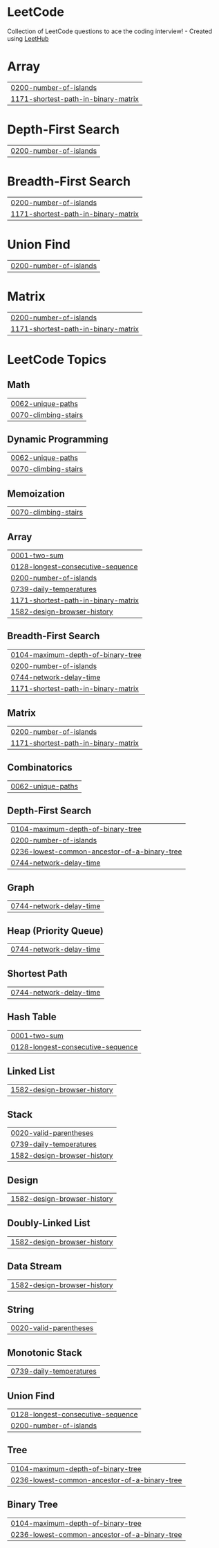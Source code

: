 # LeetCode
Collection of LeetCode questions to ace the coding interview! - Created using [LeetHub](https://github.com/QasimWani/LeetHub)


# Array
|  |
| ------- |
| [0200-number-of-islands](https://github.com/Seung-zedd/LeetCode/tree/master/0200-number-of-islands) |
| [1171-shortest-path-in-binary-matrix](https://github.com/Seung-zedd/LeetCode/tree/master/1171-shortest-path-in-binary-matrix) |
# Depth-First Search
|  |
| ------- |
| [0200-number-of-islands](https://github.com/Seung-zedd/LeetCode/tree/master/0200-number-of-islands) |
# Breadth-First Search
|  |
| ------- |
| [0200-number-of-islands](https://github.com/Seung-zedd/LeetCode/tree/master/0200-number-of-islands) |
| [1171-shortest-path-in-binary-matrix](https://github.com/Seung-zedd/LeetCode/tree/master/1171-shortest-path-in-binary-matrix) |
# Union Find
|  |
| ------- |
| [0200-number-of-islands](https://github.com/Seung-zedd/LeetCode/tree/master/0200-number-of-islands) |
# Matrix
|  |
| ------- |
| [0200-number-of-islands](https://github.com/Seung-zedd/LeetCode/tree/master/0200-number-of-islands) |
| [1171-shortest-path-in-binary-matrix](https://github.com/Seung-zedd/LeetCode/tree/master/1171-shortest-path-in-binary-matrix) |
<!---LeetCode Topics Start-->
# LeetCode Topics
## Math
|  |
| ------- |
| [0062-unique-paths](https://github.com/Seung-zedd/LeetCode/tree/master/0062-unique-paths) |
| [0070-climbing-stairs](https://github.com/Seung-zedd/LeetCode/tree/master/0070-climbing-stairs) |
## Dynamic Programming
|  |
| ------- |
| [0062-unique-paths](https://github.com/Seung-zedd/LeetCode/tree/master/0062-unique-paths) |
| [0070-climbing-stairs](https://github.com/Seung-zedd/LeetCode/tree/master/0070-climbing-stairs) |
## Memoization
|  |
| ------- |
| [0070-climbing-stairs](https://github.com/Seung-zedd/LeetCode/tree/master/0070-climbing-stairs) |
## Array
|  |
| ------- |
| [0001-two-sum](https://github.com/Seung-zedd/LeetCode/tree/master/0001-two-sum) |
| [0128-longest-consecutive-sequence](https://github.com/Seung-zedd/LeetCode/tree/master/0128-longest-consecutive-sequence) |
| [0200-number-of-islands](https://github.com/Seung-zedd/LeetCode/tree/master/0200-number-of-islands) |
| [0739-daily-temperatures](https://github.com/Seung-zedd/LeetCode/tree/master/0739-daily-temperatures) |
| [1171-shortest-path-in-binary-matrix](https://github.com/Seung-zedd/LeetCode/tree/master/1171-shortest-path-in-binary-matrix) |
| [1582-design-browser-history](https://github.com/Seung-zedd/LeetCode/tree/master/1582-design-browser-history) |
## Breadth-First Search
|  |
| ------- |
| [0104-maximum-depth-of-binary-tree](https://github.com/Seung-zedd/LeetCode/tree/master/0104-maximum-depth-of-binary-tree) |
| [0200-number-of-islands](https://github.com/Seung-zedd/LeetCode/tree/master/0200-number-of-islands) |
| [0744-network-delay-time](https://github.com/Seung-zedd/LeetCode/tree/master/0744-network-delay-time) |
| [1171-shortest-path-in-binary-matrix](https://github.com/Seung-zedd/LeetCode/tree/master/1171-shortest-path-in-binary-matrix) |
## Matrix
|  |
| ------- |
| [0200-number-of-islands](https://github.com/Seung-zedd/LeetCode/tree/master/0200-number-of-islands) |
| [1171-shortest-path-in-binary-matrix](https://github.com/Seung-zedd/LeetCode/tree/master/1171-shortest-path-in-binary-matrix) |
## Combinatorics
|  |
| ------- |
| [0062-unique-paths](https://github.com/Seung-zedd/LeetCode/tree/master/0062-unique-paths) |
## Depth-First Search
|  |
| ------- |
| [0104-maximum-depth-of-binary-tree](https://github.com/Seung-zedd/LeetCode/tree/master/0104-maximum-depth-of-binary-tree) |
| [0200-number-of-islands](https://github.com/Seung-zedd/LeetCode/tree/master/0200-number-of-islands) |
| [0236-lowest-common-ancestor-of-a-binary-tree](https://github.com/Seung-zedd/LeetCode/tree/master/0236-lowest-common-ancestor-of-a-binary-tree) |
| [0744-network-delay-time](https://github.com/Seung-zedd/LeetCode/tree/master/0744-network-delay-time) |
## Graph
|  |
| ------- |
| [0744-network-delay-time](https://github.com/Seung-zedd/LeetCode/tree/master/0744-network-delay-time) |
## Heap (Priority Queue)
|  |
| ------- |
| [0744-network-delay-time](https://github.com/Seung-zedd/LeetCode/tree/master/0744-network-delay-time) |
## Shortest Path
|  |
| ------- |
| [0744-network-delay-time](https://github.com/Seung-zedd/LeetCode/tree/master/0744-network-delay-time) |
## Hash Table
|  |
| ------- |
| [0001-two-sum](https://github.com/Seung-zedd/LeetCode/tree/master/0001-two-sum) |
| [0128-longest-consecutive-sequence](https://github.com/Seung-zedd/LeetCode/tree/master/0128-longest-consecutive-sequence) |
## Linked List
|  |
| ------- |
| [1582-design-browser-history](https://github.com/Seung-zedd/LeetCode/tree/master/1582-design-browser-history) |
## Stack
|  |
| ------- |
| [0020-valid-parentheses](https://github.com/Seung-zedd/LeetCode/tree/master/0020-valid-parentheses) |
| [0739-daily-temperatures](https://github.com/Seung-zedd/LeetCode/tree/master/0739-daily-temperatures) |
| [1582-design-browser-history](https://github.com/Seung-zedd/LeetCode/tree/master/1582-design-browser-history) |
## Design
|  |
| ------- |
| [1582-design-browser-history](https://github.com/Seung-zedd/LeetCode/tree/master/1582-design-browser-history) |
## Doubly-Linked List
|  |
| ------- |
| [1582-design-browser-history](https://github.com/Seung-zedd/LeetCode/tree/master/1582-design-browser-history) |
## Data Stream
|  |
| ------- |
| [1582-design-browser-history](https://github.com/Seung-zedd/LeetCode/tree/master/1582-design-browser-history) |
## String
|  |
| ------- |
| [0020-valid-parentheses](https://github.com/Seung-zedd/LeetCode/tree/master/0020-valid-parentheses) |
## Monotonic Stack
|  |
| ------- |
| [0739-daily-temperatures](https://github.com/Seung-zedd/LeetCode/tree/master/0739-daily-temperatures) |
## Union Find
|  |
| ------- |
| [0128-longest-consecutive-sequence](https://github.com/Seung-zedd/LeetCode/tree/master/0128-longest-consecutive-sequence) |
| [0200-number-of-islands](https://github.com/Seung-zedd/LeetCode/tree/master/0200-number-of-islands) |
## Tree
|  |
| ------- |
| [0104-maximum-depth-of-binary-tree](https://github.com/Seung-zedd/LeetCode/tree/master/0104-maximum-depth-of-binary-tree) |
| [0236-lowest-common-ancestor-of-a-binary-tree](https://github.com/Seung-zedd/LeetCode/tree/master/0236-lowest-common-ancestor-of-a-binary-tree) |
## Binary Tree
|  |
| ------- |
| [0104-maximum-depth-of-binary-tree](https://github.com/Seung-zedd/LeetCode/tree/master/0104-maximum-depth-of-binary-tree) |
| [0236-lowest-common-ancestor-of-a-binary-tree](https://github.com/Seung-zedd/LeetCode/tree/master/0236-lowest-common-ancestor-of-a-binary-tree) |
<!---LeetCode Topics End-->